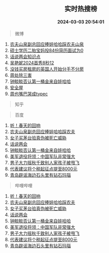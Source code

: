 <div align="center"><h2>实时热搜榜</h2><h4>2024-03-03 20:54:01</h4></div>

> 微博  

1. [农夫山泉副总回应捧娃哈哈踩农夫山泉](https://s.weibo.com/weibo?q=%23%E5%86%9C%E5%A4%AB%E5%B1%B1%E6%B3%89%E5%89%AF%E6%80%BB%E5%9B%9E%E5%BA%94%E6%8D%A7%E5%A8%83%E5%93%88%E5%93%88%E8%B8%A9%E5%86%9C%E5%A4%AB%E5%B1%B1%E6%B3%89%23&t=31&band_rank=1&Refer=top)<br />
2. [硕士学历二胎宝妈投84份简历面试为0](https://s.weibo.com/weibo?q=%23%E7%A1%95%E5%A3%AB%E5%AD%A6%E5%8E%86%E4%BA%8C%E8%83%8E%E5%AE%9D%E5%A6%88%E6%8A%9584%E4%BB%BD%E7%AE%80%E5%8E%86%E9%9D%A2%E8%AF%95%E4%B8%BA0%23&t=31&band_rank=2&Refer=top)<br />
3. [话说两会知识点](https://s.weibo.com/weibo?q=%23%E8%AF%9D%E8%AF%B4%E4%B8%A4%E4%BC%9A%E7%9F%A5%E8%AF%86%E7%82%B9%23&t=31&band_rank=3&Refer=top)<br />
4. [吴艳妮2024首秀8秒12](https://s.weibo.com/weibo?q=%23%E5%90%B4%E8%89%B3%E5%A6%AE2024%E9%A6%96%E7%A7%808%E7%A7%9212%23&t=31&band_rank=4&Refer=top)<br />
5. [没钱买房租房的英国人开始分手不分房](https://s.weibo.com/weibo?q=%23%E6%B2%A1%E9%92%B1%E4%B9%B0%E6%88%BF%E7%A7%9F%E6%88%BF%E7%9A%84%E8%8B%B1%E5%9B%BD%E4%BA%BA%E5%BC%80%E5%A7%8B%E5%88%86%E6%89%8B%E4%B8%8D%E5%88%86%E6%88%BF%23&t=31&band_rank=5&Refer=top)<br />
6. [周处除三害](https://s.weibo.com/weibo?q=%E5%91%A8%E5%A4%84%E9%99%A4%E4%B8%89%E5%AE%B3&t=31&band_rank=6&Refer=top)<br />
7. [钟睒睒否认第一桶金来自娃哈哈](https://s.weibo.com/weibo?q=%23%E9%92%9F%E7%9D%92%E7%9D%92%E5%90%A6%E8%AE%A4%E7%AC%AC%E4%B8%80%E6%A1%B6%E9%87%91%E6%9D%A5%E8%87%AA%E5%A8%83%E5%93%88%E5%93%88%23&t=31&band_rank=7&Refer=top)<br />
8. [安全屋](https://s.weibo.com/weibo?q=%E5%AE%89%E5%85%A8%E5%B1%8B&t=31&band_rank=8&Refer=top)<br />
9. [周也嘴巴哭成typec](https://s.weibo.com/weibo?q=%E5%91%A8%E4%B9%9F%E5%98%B4%E5%B7%B4%E5%93%AD%E6%88%90typec&t=31&band_rank=9&Refer=top)<br />

> 知乎  


> 百度  

1. [听！春天的回响](https://www.baidu.com/s?wd=%E5%90%AC%EF%BC%81%E6%98%A5%E5%A4%A9%E7%9A%84%E5%9B%9E%E5%93%8D&sa=fyb_news&rsv_dl=fyb_news)<br />
2. [农夫山泉副总回应捧娃哈哈踩农夫](https://www.baidu.com/s?wd=%E5%86%9C%E5%A4%AB%E5%B1%B1%E6%B3%89%E5%89%AF%E6%80%BB%E5%9B%9E%E5%BA%94%E6%8D%A7%E5%A8%83%E5%93%88%E5%93%88%E8%B8%A9%E5%86%9C%E5%A4%AB&sa=fyb_news&rsv_dl=fyb_news)<br />
3. [女子买茅台验真伪被死亡威胁](https://www.baidu.com/s?wd=%E5%A5%B3%E5%AD%90%E4%B9%B0%E8%8C%85%E5%8F%B0%E9%AA%8C%E7%9C%9F%E4%BC%AA%E8%A2%AB%E6%AD%BB%E4%BA%A1%E5%A8%81%E8%83%81&sa=fyb_news&rsv_dl=fyb_news)<br />
4. [话说两会](https://www.baidu.com/s?wd=%E8%AF%9D%E8%AF%B4%E4%B8%A4%E4%BC%9A&sa=fyb_news&rsv_dl=fyb_news)<br />
5. [钟睒睒否认第一桶金来自娃哈哈](https://www.baidu.com/s?wd=%E9%92%9F%E7%9D%92%E7%9D%92%E5%90%A6%E8%AE%A4%E7%AC%AC%E4%B8%80%E6%A1%B6%E9%87%91%E6%9D%A5%E8%87%AA%E5%A8%83%E5%93%88%E5%93%88&sa=fyb_news&rsv_dl=fyb_news)<br />
6. [美军退役将领：中国军队非常强大](https://www.baidu.com/s?wd=%E7%BE%8E%E5%86%9B%E9%80%80%E5%BD%B9%E5%B0%86%E9%A2%86%EF%BC%9A%E4%B8%AD%E5%9B%BD%E5%86%9B%E9%98%9F%E9%9D%9E%E5%B8%B8%E5%BC%BA%E5%A4%A7&sa=fyb_news&rsv_dl=fyb_news)<br />
7. [男子大力摇秋千致别人家孩子被甩飞](https://www.baidu.com/s?wd=%E7%94%B7%E5%AD%90%E5%A4%A7%E5%8A%9B%E6%91%87%E7%A7%8B%E5%8D%83%E8%87%B4%E5%88%AB%E4%BA%BA%E5%AE%B6%E5%AD%A9%E5%AD%90%E8%A2%AB%E7%94%A9%E9%A3%9E&sa=fyb_news&rsv_dl=fyb_news)<br />
8. [代表建议将个税起征点提至8000元](https://www.baidu.com/s?wd=%E4%BB%A3%E8%A1%A8%E5%BB%BA%E8%AE%AE%E5%B0%86%E4%B8%AA%E7%A8%8E%E8%B5%B7%E5%BE%81%E7%82%B9%E6%8F%90%E8%87%B38000%E5%85%83&sa=fyb_news&rsv_dl=fyb_news)<br />
9. [青岛辟谣海边石头里有钻石玛瑙](https://www.baidu.com/s?wd=%E9%9D%92%E5%B2%9B%E8%BE%9F%E8%B0%A3%E6%B5%B7%E8%BE%B9%E7%9F%B3%E5%A4%B4%E9%87%8C%E6%9C%89%E9%92%BB%E7%9F%B3%E7%8E%9B%E7%91%99&sa=fyb_news&rsv_dl=fyb_news)<br />

> 哔哩哔哩  

1. [听！春天的回响](https://www.baidu.com/s?wd=%E5%90%AC%EF%BC%81%E6%98%A5%E5%A4%A9%E7%9A%84%E5%9B%9E%E5%93%8D&sa=fyb_news&rsv_dl=fyb_news)<br />
2. [农夫山泉副总回应捧娃哈哈踩农夫](https://www.baidu.com/s?wd=%E5%86%9C%E5%A4%AB%E5%B1%B1%E6%B3%89%E5%89%AF%E6%80%BB%E5%9B%9E%E5%BA%94%E6%8D%A7%E5%A8%83%E5%93%88%E5%93%88%E8%B8%A9%E5%86%9C%E5%A4%AB&sa=fyb_news&rsv_dl=fyb_news)<br />
3. [女子买茅台验真伪被死亡威胁](https://www.baidu.com/s?wd=%E5%A5%B3%E5%AD%90%E4%B9%B0%E8%8C%85%E5%8F%B0%E9%AA%8C%E7%9C%9F%E4%BC%AA%E8%A2%AB%E6%AD%BB%E4%BA%A1%E5%A8%81%E8%83%81&sa=fyb_news&rsv_dl=fyb_news)<br />
4. [话说两会](https://www.baidu.com/s?wd=%E8%AF%9D%E8%AF%B4%E4%B8%A4%E4%BC%9A&sa=fyb_news&rsv_dl=fyb_news)<br />
5. [钟睒睒否认第一桶金来自娃哈哈](https://www.baidu.com/s?wd=%E9%92%9F%E7%9D%92%E7%9D%92%E5%90%A6%E8%AE%A4%E7%AC%AC%E4%B8%80%E6%A1%B6%E9%87%91%E6%9D%A5%E8%87%AA%E5%A8%83%E5%93%88%E5%93%88&sa=fyb_news&rsv_dl=fyb_news)<br />
6. [美军退役将领：中国军队非常强大](https://www.baidu.com/s?wd=%E7%BE%8E%E5%86%9B%E9%80%80%E5%BD%B9%E5%B0%86%E9%A2%86%EF%BC%9A%E4%B8%AD%E5%9B%BD%E5%86%9B%E9%98%9F%E9%9D%9E%E5%B8%B8%E5%BC%BA%E5%A4%A7&sa=fyb_news&rsv_dl=fyb_news)<br />
7. [男子大力摇秋千致别人家孩子被甩飞](https://www.baidu.com/s?wd=%E7%94%B7%E5%AD%90%E5%A4%A7%E5%8A%9B%E6%91%87%E7%A7%8B%E5%8D%83%E8%87%B4%E5%88%AB%E4%BA%BA%E5%AE%B6%E5%AD%A9%E5%AD%90%E8%A2%AB%E7%94%A9%E9%A3%9E&sa=fyb_news&rsv_dl=fyb_news)<br />
8. [代表建议将个税起征点提至8000元](https://www.baidu.com/s?wd=%E4%BB%A3%E8%A1%A8%E5%BB%BA%E8%AE%AE%E5%B0%86%E4%B8%AA%E7%A8%8E%E8%B5%B7%E5%BE%81%E7%82%B9%E6%8F%90%E8%87%B38000%E5%85%83&sa=fyb_news&rsv_dl=fyb_news)<br />
9. [青岛辟谣海边石头里有钻石玛瑙](https://www.baidu.com/s?wd=%E9%9D%92%E5%B2%9B%E8%BE%9F%E8%B0%A3%E6%B5%B7%E8%BE%B9%E7%9F%B3%E5%A4%B4%E9%87%8C%E6%9C%89%E9%92%BB%E7%9F%B3%E7%8E%9B%E7%91%99&sa=fyb_news&rsv_dl=fyb_news)<br />
